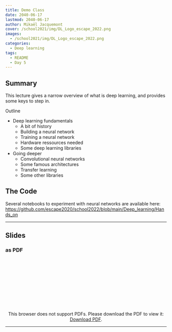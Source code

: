 ```yaml
---
title: Demo Class
date: 2040-06-17
lastmod: 2040-06-17
author: Mikaël Jacquemont
cover: /school2021/img/DL_Logo_escape_2022.png
images:
  - /school2021/img/DL_Logo_escape_2022.png
categories:
  - Deep learning
tags:
  - README
  - Day 5
---
```




## Summary

This lecture gives a narrow overview of what is deep learning, and provides some keys to step in.

Outline

* Deep learning fundamentals
    * A bit of history
    * Building a neural network
    * Training a neural network
    * Hardware ressources needed
    * Some deep learning libraries
* Going deeper
    * Convolutional neural networks
    * Some famous architectures
    * Transfer learning
    * Some other libraries

## The Code
Several notebooks to experiment with neural networks are available here: https://github.com/escape2020/school2022/blob/main/Deep_learning/Hands_on


<hr>

## Slides

### as PDF
<CENTER>

<object data="https://github.com/escape2020/school2022/blob/main/Deep_learning/Slides/Intro_to_DL_ESCAPE_school22.pdf" type="application/pdf" width="100%" height="550px">
    <embed src="https://github.com/escape2020/school2022/blob/main/Deep_learning/Slides/Intro_to_DL_ESCAPE_school22.pdf">
        <p>This browser does not support PDFs. Please download the PDF to view it: <a href="https://github.com/escape2020/school2022/blob/deep_learning/main/Slides/Intro_to_DL_ESCAPE_school22.pdf">Download PDF</a>.</p>
    </embed>
</object>

</CENTER>


---
